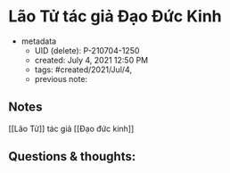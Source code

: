 # Lão Tử tác giả Đạo Đức Kinh

- metadata
	- UID (delete): P-210704-1250
	- created: July 4, 2021 12:50 PM
	- tags: #created/2021/Jul/4,
	- previous note:

## Notes
[[Lão Tử]] tác giả [[Đạo đức kinh]]

## Questions & thoughts:

